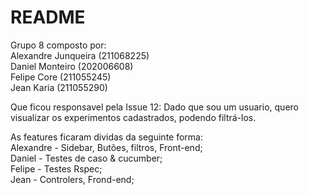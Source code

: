 # README

Grupo 8 composto por:  <br>
Alexandre Junqueira (211068225)<br>
Daniel Monteiro (202006608)<br>
Felipe Core (211055245)<br>
Jean Karia (211055290)<br>

Que ficou responsavel pela 
Issue 12: 
Dado que sou um usuario, quero visualizar os experimentos cadastrados, podendo filtrá-los.

As features ficaram dividas da seguinte forma:  <br>
Alexandre - Sidebar, Butões, filtros, Front-end;<br>
Daniel - Testes de caso & cucumber;<br>
Felipe - Testes Rspec;<br>
Jean - Controlers, Frond-end;<br>
